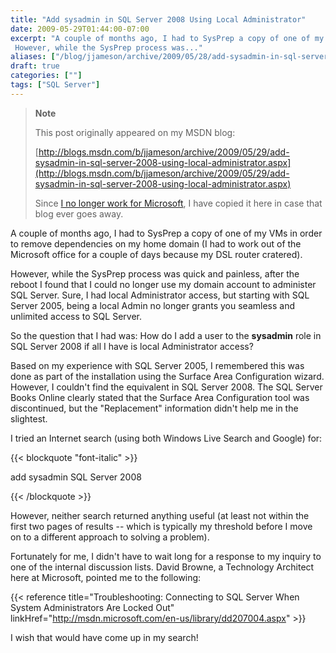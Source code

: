 ```yaml
---
title: "Add sysadmin in SQL Server 2008 Using Local Administrator"
date: 2009-05-29T01:44:00-07:00
excerpt: "A couple of months ago, I had to SysPrep a copy of one of my VMs in order to remove dependencies on my home domain (I had to work out of the Microsoft office for a couple of days because my DSL router cratered). 
 However, while the SysPrep process was..."
aliases: ["/blog/jjameson/archive/2009/05/28/add-sysadmin-in-sql-server-2008-using-local-administrator.aspx"]
draft: true
categories: [""]
tags: ["SQL Server"]
---
```


> **Note**
>
> This post originally appeared on my MSDN blog:
>
> [http://blogs.msdn.com/b/jjameson/archive/2009/05/29/add-sysadmin-in-sql-server-2008-using-local-administrator.aspx](http://blogs.msdn.com/b/jjameson/archive/2009/05/29/add-sysadmin-in-sql-server-2008-using-local-administrator.aspx)
>
> Since [I no longer work for Microsoft](/blog/jjameson/2011/09/02/last-day-with-microsoft), I have copied it here in case that blog ever goes away.

A couple of months ago, I had to SysPrep a copy of one of my VMs in order to remove dependencies on my home domain (I had to work out of the Microsoft office for a couple of days because my DSL router cratered).

However, while the SysPrep process was quick and painless, after the reboot I found that I could no longer use my domain account to administer SQL Server. Sure, I had local Administrator access, but starting with SQL Server 2005, being a local Admin no longer grants you seamless and unlimited access to SQL Server.

So the question that I had was: How do I add a user to the **sysadmin** role in SQL Server 2008 if all I have is local Administrator access?

Based on my experience with SQL Server 2005, I remembered this was done as part of the installation using the Surface Area Configuration wizard. However, I couldn't find the equivalent in SQL Server 2008. The SQL Server Books Online clearly stated that the Surface Area Configuration tool was discontinued, but the "Replacement" information didn't help me in the slightest.

I tried an Internet search (using both Windows Live Search and Google) for:

{{< blockquote "font-italic" >}}

add sysadmin SQL Server 2008

{{< /blockquote >}}

However, neither search returned anything useful (at least not within the first two pages of results -- which is typically my threshold before I move on to a different approach to solving a problem).

Fortunately for me, I didn't have to wait long for a response to my inquiry to one of the internal discussion lists. David Browne, a Technology Architect here at Microsoft, pointed me to the following:

{{< reference title="Troubleshooting: Connecting to SQL Server When System Administrators Are Locked Out" linkHref="http://msdn.microsoft.com/en-us/library/dd207004.aspx" >}}

I wish that would have come up in my search!

